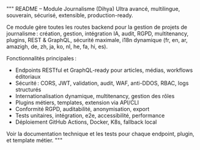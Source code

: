 """
README – Module Journalisme (Dihya)
Ultra avancé, multilingue, souverain, sécurisé, extensible, production-ready.

Ce module gère toutes les routes backend pour la gestion de projets de journalisme : création, gestion, intégration IA, audit, RGPD, multitenancy, plugins, REST & GraphQL, sécurité maximale, i18n dynamique (fr, en, ar, amazigh, de, zh, ja, ko, nl, he, fa, hi, es).

Fonctionnalités principales :
- Endpoints RESTful et GraphQL-ready pour articles, médias, workflows éditoriaux
- Sécurité : CORS, JWT, validation, audit, WAF, anti-DDOS, RBAC, logs structurés
- Internationalisation dynamique, multitenancy, gestion des rôles
- Plugins métiers, templates, extension via API/CLI
- Conformité RGPD, auditabilité, anonymisation, export
- Tests unitaires, intégration, e2e, accessibilité, performance
- Déploiement GitHub Actions, Docker, K8s, fallback local

Voir la documentation technique et les tests pour chaque endpoint, plugin, et template métier.
"""
